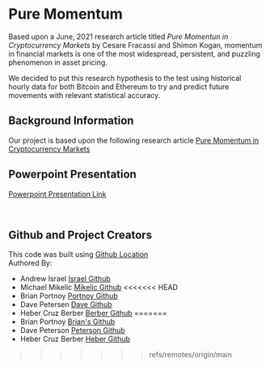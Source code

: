 # Pure Momentum 
Based upon a June, 2021 research article titled *Pure Momentun in Cryptocurrency Markets* by Cesare Fracassi and Shimon Kogan, momentum in financial markets is one of the most widespread, persistent, and puzzling phenomenon in asset pricing.  

We decided to put this research hypothesis to the test using historical hourly data for both Bitcoin and Ethereum to try and predict future movements with relevant statistical accuracy.  

## Background Information
Our project is based upon the following research article [Pure Momentum in Cryptocurrency Markets](https://assets.ctfassets.net/c5bd0wqjc7v0/4RzmvaUG64ixNPXWuZGXbo/7115cc7bef963d2ff5abbacf879f5b1e/SSRN-id4138685.pdf)

## Powerpoint Presentation
[Powerpoint Presentation Link](https://docs.google.com/presentation/d/18NjzrryTQjl3WhjnqxR0_M_2_xWZ1ovKL0NzKaoA3ew/edit#slide=id.g16e1fa2dbff_1_0)

<br>

## Github and Project Creators
This code was built using [Github Location](https://github.com/aisrael17/pure-momentum)
<br>
Authored By:
- Andrew Israel [Israel Github](https://github.com/aisrael17)
- Michael Mikelic [Mikelic Github](https://github.com/michaelmikelic)
<<<<<<< HEAD
- Brian Portnoy [Portnoy Github](https://github.com/mbfm24)
- Dave Petersen [Dave Github](https://github.com/davepetersen)
- Heber Cruz Berber [Berber Github](https://github.com/heberbcruz)
=======
- Brian Portnoy [Brian's Github](https://github.com/mbfm24)
- Dave Peterson [Peterson Github](https://github.com/davepetersen)
- Heber Cruz Berber [Heber Github](https://github.com/heberbcruz)
>>>>>>> refs/remotes/origin/main
